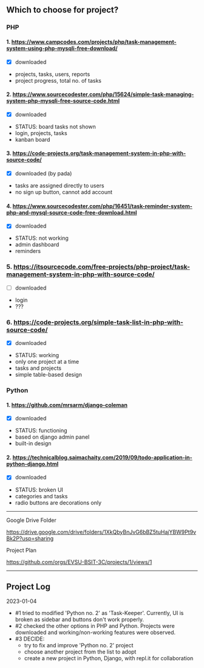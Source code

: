 <!--
## Hi there 👋

**Here are some ideas to get you started:**

🙋‍♀️ A short introduction - what is your organization all about?
🌈 Contribution guidelines - how can the community get involved?
👩‍💻 Useful resources - where can the community find your docs? Is there anything else the community should know?
🍿 Fun facts - what does your team eat for breakfast?
🧙 Remember, you can do mighty things with the power of [Markdown](https://docs.github.com/github/writing-on-github/getting-started-with-writing-and-formatting-on-github/basic-writing-and-formatting-syntax)
-->

## Which to choose for project?

### PHP

#### 1. https://www.campcodes.com/projects/php/task-management-system-using-php-mysqli-free-download/
  - [x] downloaded
  * projects, tasks, users, reports
  * project progress, total no. of tasks

#### 2. https://www.sourcecodester.com/php/15624/simple-task-managing-system-php-mysqli-free-source-code.html
  - [x] downloaded
  * STATUS: board tasks not shown
  * login, projects, tasks
  * kanban board

#### 3. https://code-projects.org/task-management-system-in-php-with-source-code/
  - [x] downloaded (by pada)
  * tasks are assigned directly to users
  * no sign up button, cannot add account

#### 4. https://www.sourcecodester.com/php/16451/task-reminder-system-php-and-mysql-source-code-free-download.html
  - [x] downloaded
  * STATUS: not working
  * admin dashboard
  * reminders

### 5. https://itsourcecode.com/free-projects/php-project/task-management-system-in-php-with-source-code/
  - [ ] downloaded
  * login
  * ???

### 6. https://code-projects.org/simple-task-list-in-php-with-source-code/
  - [x] downloaded
  * STATUS: working
  * only one project at a time
  * tasks and projects
  * simple table-based design

### Python

#### 1. https://github.com/mrsarm/django-coleman
  - [x] downloaded
  * STATUS: functioning
  * based on django admin panel
  * built-in design

#### 2. https://technicalblog.saimachaity.com/2019/09/todo-application-in-python-django.html
  - [x] downloaded
  * STATUS: broken UI
  * categories and tasks
  * radio buttons are decorations only


----

Google Drive Folder

https://drive.google.com/drive/folders/1XkQbyBnJvG6bBZ5tuHajYBW9Pt9vBk2P?usp=sharing

Project Plan

https://github.com/orgs/EVSU-BSIT-3C/projects/1/views/1

----

## Project Log

2023-01-04
- #1 tried to modified 'Python no. 2' as 'Task-Keeper'. Currently, UI is broken as sidebar and buttons don't work properly.
- #2 checked the other options in PHP and Python. Projects were downloaded and working/non-working features were observed.
- #3 DECIDE: 
  - try to fix and improve 'Python no. 2' project
  - choose another project from the list to adopt
  - create a new project in Python, Django, with repl.it for collaboration
